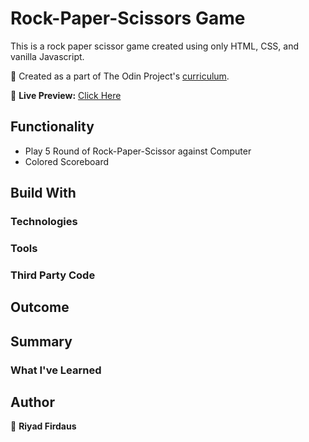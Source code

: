 # Rock-Paper-Scissors Game
This is a rock paper scissor game created using only HTML, CSS, and vanilla Javascript.

🌱 Created as a part of The Odin Project's [curriculum](https://www.theodinproject.com/lessons/foundations-rock-paper-scissors).

🔗 **Live Preview:** [Click Here](https://riyadfirdaus.github.io/rock-paper-scissors/)

## Functionality
* Play 5 Round of Rock-Paper-Scissor against Computer
* Colored Scoreboard

## Build With
### Technologies
### Tools
### Third Party Code

## Outcome
## Summary

### What I've Learned

## Author
👤 **Riyad Firdaus**

